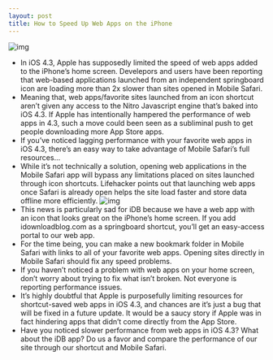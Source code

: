 ```yaml
---
layout: post
title: How to Speed Up Web Apps on the iPhone
---
```

![img](http://media.idownloadblog.com/wp-content/uploads/2011/03/Mobile-Safari-Icon-e1301586350137.png)
* In iOS 4.3, Apple has supposedly limited the speed of web apps added to the iPhone’s home screen. Develepors and users have been reporting that web-based applications launched from an independent springboard icon are loading more than 2x slower than sites opened in Mobile Safari.
* Meaning that, web apps/favorite sites launched from an icon shortcut aren’t given any access to the Nitro Javascript engine that’s baked into iOS 4.3. If Apple has intentionally hampered the performance of web apps in 4.3, such a move could been seen as a subliminal push to get people downloading more App Store apps.
* If you’ve noticed lagging performance with your favorite web apps in iOS 4.3, there’s an easy way to take advantage of Mobile Safari’s full resources…
* While it’s not technically a solution, opening web applications in the Mobile Safari app will bypass any limitations placed on sites launched through icon shortcuts. Lifehacker points out that launching web apps once Safari is already open helps the site load faster and store data offline more efficiently.
![img](http://media.idownloadblog.com/wp-content/uploads/2011/03/iDB-icon.png)
* This news is particularly sad for iDB because we have a web app with an icon that looks great on the iPhone’s home screen. If you add idownloadblog.com as a springboard shortcut, you’ll get an easy-access portal to our web app.
* For the time being, you can make a new bookmark folder in Mobile Safari with links to all of your favorite web apps. Opening sites directly in Mobile Safari should fix any speed problems.
* If you haven’t noticed a problem with web apps on your home screen, don’t worry about trying to fix what isn’t broken. Not everyone is reporting performance issues.
* It’s highly doubtful that Apple is purposefully limiting resources for shortcut-saved web apps in iOS 4.3, and chances are it’s just a bug that will be fixed in a future update. It would be a saucy story if Apple was in fact hindering apps that didn’t come directly from the App Store.
* Have you noticed slower performance from web apps in iOS 4.3? What about the iDB app? Do us a favor and compare the performance of our site through our shortcut and Mobile Safari.

